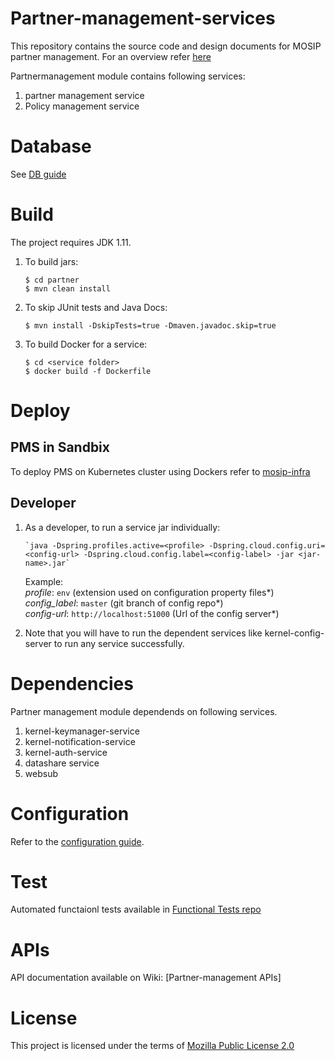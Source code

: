 # Partner-management-services

This repository contains the source code and design documents for MOSIP partner management. For an overview refer [here](https://nayakrounak.gitbook.io/mosip-docs/modules/partner-management)

Partnermanagement module contains following services:
1. partner management service
2. Policy management service

# Database
 See [DB guide](db_scripts/README.md)
 
# Build
The project requires JDK 1.11. 
1. To build jars:
    ```
    $ cd partner
    $ mvn clean install 
    ```
1. To skip JUnit tests and Java Docs:
    ```
    $ mvn install -DskipTests=true -Dmaven.javadoc.skip=true
    ```
1. To build Docker for a service:
    ```
    $ cd <service folder>
    $ docker build -f Dockerfile
    ```

# Deploy

## PMS in Sandbix
To deploy PMS on Kubernetes cluster using Dockers refer to [mosip-infra](https://github.com/mosip/mosip-infra/tree/1.2.0-rc2/deployment/v3)

## Developer

1. As a developer, to run a service jar individually:
    ```
    `java -Dspring.profiles.active=<profile> -Dspring.cloud.config.uri=<config-url> -Dspring.cloud.config.label=<config-label> -jar <jar-name>.jar`
    ```
    Example:  
        _profile_: `env` (extension used on configuration property files*)    
        _config_label_: `master` (git branch of config repo*)  
        _config-url_: `http://localhost:51000` (Url of the config server*)  
	
1. Note that you will have to run the dependent services like kernel-config-server to run any service successfully.

# Dependencies

Partner management module dependends on following services.
 
 1. kernel-keymanager-service
 2. kernel-notification-service
 3. kernel-auth-service
 4. datashare service
 5. websub 
 
# Configuration
 
Refer to the [configuration guide](docs/configuration.md).

# Test
Automated functaionl tests available in [Functional Tests repo](https://github.com/mosip/mosip-functional-tests)

# APIs
API documentation available on Wiki: [Partner-management APIs]

# License
This project is licensed under the terms of [Mozilla Public License 2.0](https://github.com/mosip/mosip-platform/blob/master/LICENSE)
